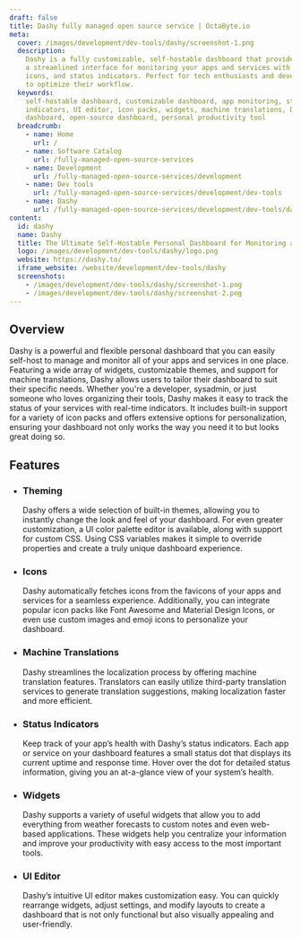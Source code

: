 ```yaml
---
draft: false
title: Dashy fully managed open source service | OctaByte.io
meta:
  cover: /images/development/dev-tools/dashy/screenshot-1.png
  description:
    Dashy is a fully customizable, self-hostable dashboard that provides
    a streamlined interface for monitoring your apps and services with widgets, themes,
    icons, and status indicators. Perfect for tech enthusiasts and developers looking
    to optimize their workflow.
  keywords:
    self-hostable dashboard, customizable dashboard, app monitoring, status
    indicators, UI editor, icon packs, widgets, machine translations, Dashy, personal
    dashboard, open-source dashboard, personal productivity tool
  breadcrumb:
    - name: Home
      url: /
    - name: Software Catalog
      url: /fully-managed-open-source-services
    - name: Development
      url: /fully-managed-open-source-services/development
    - name: Dev tools
      url: /fully-managed-open-source-services/development/dev-tools
    - name: Dashy
      url: /fully-managed-open-source-services/development/dev-tools/dashy
content:
  id: dashy
  name: Dashy
  title: The Ultimate Self-Hostable Personal Dashboard for Monitoring and Customization
  logo: /images/development/dev-tools/dashy/logo.png
  website: https://dashy.to/
  iframe_website: /website/development/dev-tools/dashy
  screenshots:
    - /images/development/dev-tools/dashy/screenshot-1.png
    - /images/development/dev-tools/dashy/screenshot-2.png
---
```


## Overview

Dashy is a powerful and flexible personal dashboard that you can easily self-host to manage and monitor all of your apps and services in one place. Featuring a wide array of widgets, customizable themes, and support for machine translations, Dashy allows users to tailor their dashboard to suit their specific needs. Whether you're a developer, sysadmin, or just someone who loves organizing their tools, Dashy makes it easy to track the status of your services with real-time indicators. It includes built-in support for a variety of icon packs and offers extensive options for personalization, ensuring your dashboard not only works the way you need it to but looks great doing so.

## Features

- ### Theming

  Dashy offers a wide selection of built-in themes, allowing you to instantly change the look and feel of your dashboard. For even greater customization, a UI color palette editor is available, along with support for custom CSS. Using CSS variables makes it simple to override properties and create a truly unique dashboard experience.

- ### Icons

  Dashy automatically fetches icons from the favicons of your apps and services for a seamless experience. Additionally, you can integrate popular icon packs like Font Awesome and Material Design Icons, or even use custom images and emoji icons to personalize your dashboard.

- ### Machine Translations

  Dashy streamlines the localization process by offering machine translation features. Translators can easily utilize third-party translation services to generate translation suggestions, making localization faster and more efficient.

- ### Status Indicators

  Keep track of your app’s health with Dashy’s status indicators. Each app or service on your dashboard features a small status dot that displays its current uptime and response time. Hover over the dot for detailed status information, giving you an at-a-glance view of your system’s health.

- ### Widgets

  Dashy supports a variety of useful widgets that allow you to add everything from weather forecasts to custom notes and even web-based applications. These widgets help you centralize your information and improve your productivity with easy access to the most important tools.

- ### UI Editor

  Dashy’s intuitive UI editor makes customization easy. You can quickly rearrange widgets, adjust settings, and modify layouts to create a dashboard that is not only functional but also visually appealing and user-friendly.
